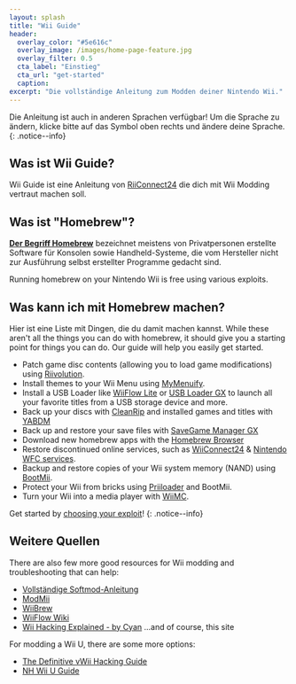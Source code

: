 ```yaml
---
layout: splash
title: "Wii Guide"
header:
  overlay_color: "#5e616c"
  overlay_image: /images/home-page-feature.jpg
  overlay_filter: 0.5
  cta_label: "Einstieg"
  cta_url: "get-started"
  caption:
excerpt: "Die vollständige Anleitung zum Modden deiner Nintendo Wii."
---
```


Die Anleitung ist auch in anderen Sprachen verfügbar! Um die Sprache zu ändern, klicke bitte auf das Symbol oben rechts und ändere deine Sprache.
{: .notice--info}

## Was ist Wii Guide?

Wii Guide ist eine Anleitung von [RiiConnect24](https://rc24.xyz) die dich mit Wii Modding vertraut machen soll.

## Was ist "Homebrew"?

[**Der Begriff Homebrew**](https://de.wikipedia.org/wiki/Homebrew) bezeichnet meistens von Privatpersonen erstellte Software für Konsolen sowie Handheld-Systeme, die vom Hersteller nicht zur Ausführung selbst erstellter Programme gedacht sind.

Running homebrew on your Nintendo Wii is free using various exploits.

## Was kann ich mit Homebrew machen?

Hier ist eine Liste mit Dingen, die du damit machen kannst. While these aren't all the things you can do with homebrew, it should give you a starting point for things you can do. Our guide will help you easily get started.

- Patch game disc contents (allowing you to load game modifications) using [Riivolution](http://www.wiibrew.org/wiki/Riivolution).
- Install themes to your Wii Menu using [MyMenuify](/themes).
- Install a USB Loader like [WiiFlow Lite](https://gbatemp.net/threads/wiiflow-lite.422685/) or [USB Loader GX](/usbloadergx) to launch all your favorite titles from a USB storage device and more.
- Back up your discs with [CleanRip](/dump-games) and installed games and titles with [YABDM](/dump-wads)
- Back up and restore your save files with [SaveGame Manager GX](https://wiidatabase.de/downloads/wii-tools/savegame-manager-gx-beta/)
- Download new homebrew apps with the [Homebrew Browser](/hbb)
- Restore discontinued online services, such as [WiiConnect24](/riiconnect24) & [Nintendo WFC services](/wiimmfi).
- Backup and restore copies of your Wii system memory (NAND) using [BootMii](http://bootmii.org).
- Protect your Wii from bricks using [Priiloader](/priiloader) and BootMii.
- Turn your Wii into a media player with [WiiMC](http://www.wiimc.org/).

Get started by [choosing your exploit](get-started)!
{: .notice--info}

## Weitere Quellen

There are also few more good resources for Wii modding and troubleshooting that can help:

- [Vollständige Softmod-Anleitung](https://sites.google.com/site/completesg/)
- [ModMii](http://modmii.000webhostapp.com/)
- [WiiBrew](https://wiibrew.org/)
- [WiiFlow Wiki](https://sites.google.com/site/wiiflowiki4/)
- [Wii Hacking Explained - by Cyan](https://gbatemp.net/threads/wii-hacking-explained.501605/) ...and of course, this site

For modding a Wii U, there are some more options:
- [The Definitive vWii Hacking Guide](https://gbatemp.net/threads/the-definitive-vwii-hacking-guide.425852/)
- [NH Wii U Guide](https://wiiuguide.xyz)
